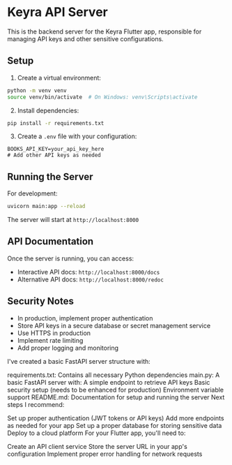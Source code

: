# Keyra API Server

This is the backend server for the Keyra Flutter app, responsible for managing API keys and other sensitive configurations.

## Setup

1. Create a virtual environment:
```bash
python -m venv venv
source venv/bin/activate  # On Windows: venv\Scripts\activate
```

2. Install dependencies:
```bash
pip install -r requirements.txt
```

3. Create a `.env` file with your configuration:
```
BOOKS_API_KEY=your_api_key_here
# Add other API keys as needed
```

## Running the Server

For development:
```bash
uvicorn main:app --reload
```

The server will start at `http://localhost:8000`

## API Documentation

Once the server is running, you can access:
- Interactive API docs: `http://localhost:8000/docs`
- Alternative API docs: `http://localhost:8000/redoc`

## Security Notes

- In production, implement proper authentication
- Store API keys in a secure database or secret management service
- Use HTTPS in production
- Implement rate limiting
- Add proper logging and monitoring


I've created a basic FastAPI server structure with:

requirements.txt: Contains all necessary Python dependencies
main.py: A basic FastAPI server with:
A simple endpoint to retrieve API keys
Basic security setup (needs to be enhanced for production)
Environment variable support
README.md: Documentation for setup and running the server
Next steps I recommend:

Set up proper authentication (JWT tokens or API keys)
Add more endpoints as needed for your app
Set up a proper database for storing sensitive data
Deploy to a cloud platform
For your Flutter app, you'll need to:

Create an API client service
Store the server URL in your app's configuration
Implement proper error handling for network requests

